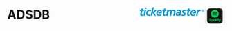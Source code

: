 # ADSDB <a href="https://github.com/evamartin1240/ADSDB"><img src="others/spotify.png" align="right" height="40" /></a> <a href="https://github.com/evamartin1240/ADSDB"><img src="others/ticketmaster.png" align="right" height="20" /></a>

